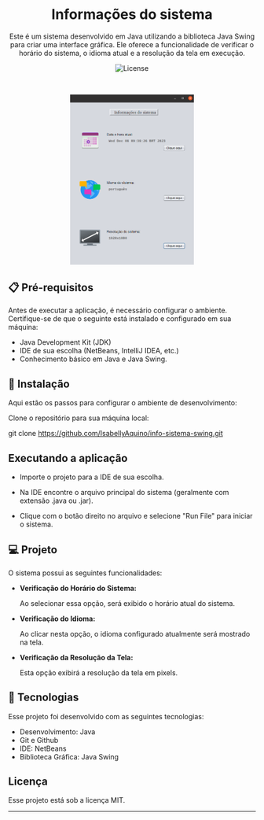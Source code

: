 <h1 align="center"> Informações do sistema  </h1>

<p align="center">
Este é um sistema desenvolvido em Java utilizando a biblioteca Java Swing para criar uma interface gráfica. Ele oferece a funcionalidade de verificar o horário do sistema, o idioma atual e a resolução da tela em execução. <br/>
</p>


<p align="center">
  <img alt="License" src="https://img.shields.io/static/v1?label=license&message=MIT&color=49AA26&labelColor=000000">
</p>

<br>

<p align="center">
  <img alt="preview tela" src="preview.png" height= "50%" width="50%">
</p>



## 📋 Pré-requisitos

Antes de executar a aplicação, é necessário configurar o ambiente. Certifique-se de que o seguinte está instalado e configurado em sua máquina:

- Java Development Kit (JDK)
- IDE de sua escolha (NetBeans, IntelliJ IDEA, etc.)
- Conhecimento básico em Java e Java Swing.

## 🔧 Instalação

Aqui estão os passos para configurar o ambiente de desenvolvimento:

Clone o repositório para sua máquina local:

git clone https://github.com/IsabellyAquino/info-sistema-swing.git

## Executando a aplicação

- Importe o projeto para a IDE de sua escolha.

- Na IDE encontre o arquivo principal do sistema (geralmente com extensão .java ou .jar).

- Clique com o botão direito no arquivo e selecione "Run File" para iniciar o sistema.

## 💻 Projeto

O sistema possui as seguintes funcionalidades:

- **Verificação do Horário do Sistema:**

   Ao selecionar essa opção, será exibido o horário atual do sistema.
  
 - **Verificação do Idioma:**

     Ao clicar nesta opção, o idioma configurado atualmente será mostrado na tela.

- **Verificação da Resolução da Tela:**

   Esta opção exibirá a resolução da tela em pixels.


## 🚀 Tecnologias

Esse projeto foi desenvolvido com as seguintes tecnologias:

- Desenvolvimento: Java
- Git e Github
- IDE: NetBeans
- Biblioteca Gráfica: Java Swing




##  Licença

Esse projeto está sob a licença MIT.

---

